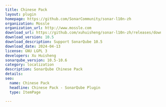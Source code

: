 ```yaml
---
title: Chinese Pack
layout: plugin
homepage: https://github.com/SonarCommunity/sonar-l10n-zh
organization: Mossle
organization_url: http://www.mossle.com
download_url: https://github.com/xuhuisheng/sonar-l10n-zh/releases/download/sonar-l10n-zh-plugin-10.5/sonar-l10n-zh-plugin-10.5.jar
download_version: 10.5
download_description: Support SonarQube 10.5
download_date: 2024-04-13
license: GNU LGPL 3
developers: Xu Huisheng
sonarqube_version: 10.5-10.6
category: localization
description: SonarQube Chinese Pack
details: 
seo:
  name: Chinese Pack
  headline: Chinese Pack - SonarQube Plugin
  type: ItemPage

---
```


